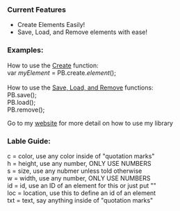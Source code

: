 <h3>Current Features</h3>
<ul>
<li>Create Elements Easily!</li>
<li>Save, Load, and Remove elements with ease!</li>
</ul>

<h3>Examples:</h3>
<p>
How to use the <a href="https://sites.google.com/site/piggahbro/projects/piggahbrojs/using-create" target="_Blank">Create</a> function:</br>
var <i>myElement</i> = PB.create.<i>element</i>();<br><br>
How to use the <a href="https://sites.google.com/site/piggahbro/projects/piggahbrojs/using-slr" target="_Blank">Save, Load, and Remove</a> functions:<br>
PB.save();<br>
PB.load();<br>
PB.remove();
</p>

<p>Go to my <a href="https://sites.google.com/site/piggahbro/projects/piggahbrojs" target="_Blank">website</a> for more detail on how to use my library</p>

<h3>Lable Guide:</h3>
<p>
c = color, use any color inside of "quotation marks"</br>
h = height, use any number, ONLY USE NUMBERS</br>
s = size, use any nubmer unless told otherwise</br>
w = width, use any number, ONLY USE NUMBERS</br>
id = id, use an ID of an element for this or just put ""</br>
loc = location, use this to define an id of an element</br>
txt = text, say anything inside of "quotation marks"</br>
</p>
